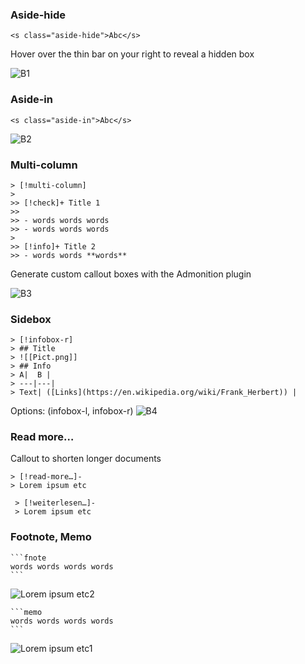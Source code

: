 
### Aside-hide

```
<s class="aside-hide">Abc</s>
```
Hover over the thin bar on your right to reveal a hidden box 

![B1](https://user-images.githubusercontent.com/48620536/222979880-64b7d178-7804-4d3b-b089-2375df712e94.png)


### Aside-in

```
<s class="aside-in">Abc</s>
```

![B2](https://user-images.githubusercontent.com/48620536/222979913-e8e15146-725f-47d4-8126-b7c4055d261e.png)


### Multi-column

```
> [!multi-column]
>
>> [!check]+ Title 1
>> 
>> - words words words  
>> - words words words  
>
>> [!info]+ Title 2
>> - words words **words**
```
Generate custom callout boxes with the Admonition plugin

![B3](https://user-images.githubusercontent.com/48620536/222980074-7f5294b8-d4ad-4cf5-8436-97f909303e86.png)


### Sidebox

```
> [!infobox-r]
> ## Title
> ![[Pict.png]]
> ## Info
> A|  B |
> ---|---|
> Text| ([Links](https://en.wikipedia.org/wiki/Frank_Herbert)) |
```
Options: (infobox-l, infobox-r)
![B4](https://user-images.githubusercontent.com/48620536/222980230-ca87423e-20fb-4680-8997-0b1a74e3c4a3.png)

### Read more…
Callout to shorten longer documents

```
> [!read-more…]- 
> Lorem ipsum etc
```

```
 > [!weiterlesen…]-
 > Lorem ipsum etc
```

### Footnote, Memo

````
```fnote
words words words words 
```
````
![Lorem ipsum etc2](https://user-images.githubusercontent.com/48620536/224421103-b70f59bb-dd4d-4452-a65c-44c67b912999.png)

````
```memo
words words words words 
```
````
![Lorem ipsum etc1](https://user-images.githubusercontent.com/48620536/224421063-c53dd61d-7adb-4ab2-b3e1-fef9bb81787c.png)
